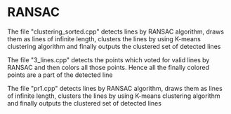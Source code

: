 # RANSAC
The file "clustering_sorted.cpp" detects lines by RANSAC algorithm, draws them as lines of infinite length, clusters the lines by using K-means clustering algorithm and finally outputs the clustered set of detected lines

The file "3_lines.cpp" detects the points which voted for valid lines by RANSAC and then colors all those points. Hence all the finally colored points are a part of the detected line

The file "pr1.cpp" detects lines by RANSAC algorithm, draws them as lines of infinite length, clusters the lines by using K-means clustering algorithm and finally outputs the clustered set of detected lines 
